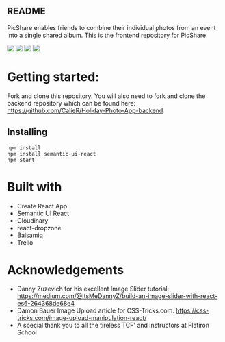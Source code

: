 ## README

PicShare enables friends to combine their individual photos from an event into a single shared album.
This is the frontend repository for PicShare.

![](https://media.giphy.com/media/5QPbsovgF2vzmnJ8Kb/giphy.gif)
![](https://media.giphy.com/media/wsTyZ6hHSKoo2MP3Hr/giphy.gif)
![](https://media.giphy.com/media/9DegZAsZSTEWE0gwVs/giphy.gif)
![](https://media.giphy.com/media/EExX2VGaF8mq7muPIt/giphy.gif)

# Getting started:

Fork and clone this repository. You will also need to fork and clone the backend repository which can be found here: https://github.com/CalieR/Holiday-Photo-App-backend

## Installing

```
npm install
npm install semantic-ui-react
npm start

```

# Built with

- Create React App
- Semantic UI React
- Cloudinary
- react-dropzone
- Balsamiq
- Trello

# Acknowledgements

- Danny Zuzevich for his excellent Image Slider tutorial: https://medium.com/@ItsMeDannyZ/build-an-image-slider-with-react-es6-264368de68e4
- Damon Bauer Image Upload article for CSS-Tricks.com. https://css-tricks.com/image-upload-manipulation-react/
- A special thank you to all the tireless TCF' and instructors at Flatiron School
